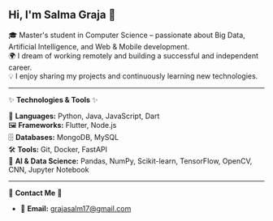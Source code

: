 ## Hi, I'm Salma Graja 👋

🎓 Master's student in Computer Science – passionate about Big Data, Artificial Intelligence, and Web & Mobile development.  
🌍 I dream of working remotely and building a successful and independent career.  
💡 I enjoy sharing my projects and continuously learning new technologies.  

---

✨ **Technologies & Tools** ✨  

🚀 **Languages:** Python, Java, JavaScript, Dart  
🖼️ **Frameworks:** Flutter, Node.js  
🗄️ **Databases:** MongoDB, MySQL  
🛠️ **Tools:** Git, Docker, FastAPI  
🤖 **AI & Data Science:** Pandas, NumPy, Scikit-learn, TensorFlow, OpenCV, CNN, Jupyter Notebook  

---

🌟 **Contact Me** 🌟  

- 📧 **Email:** grajasalm17@gmail.com 

<!--
**SalmaGr/SalmaGr** is a ✨ _special_ ✨ repository because its `README.md` (this file) appears on your GitHub profile.

Here are some ideas to get you started:

- 🔭 I’m currently working on ...
- 🌱 I’m currently learning ...
- 👯 I’m looking to collaborate on ...
- 🤔 I’m looking for help with ...
- 💬 Ask me about ...
- 📫 How to reach me: ...
- 😄 Pronouns: ...
- ⚡ Fun fact: ...
-->
